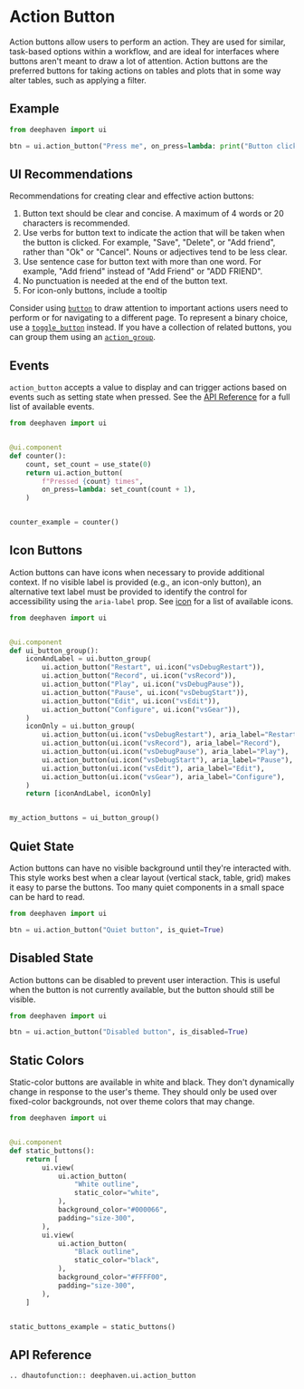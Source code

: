 # Action Button

Action buttons allow users to perform an action. They are used for similar, task-based options within a workflow, and are ideal for interfaces where buttons aren't meant to draw a lot of attention. Action buttons are the preferred buttons for taking actions on tables and plots that in some way alter tables, such as applying a filter.

## Example

```python
from deephaven import ui

btn = ui.action_button("Press me", on_press=lambda: print("Button clicked"))
```

## UI Recommendations

Recommendations for creating clear and effective action buttons:

1. Button text should be clear and concise. A maximum of 4 words or 20 characters is recommended.
2. Use verbs for button text to indicate the action that will be taken when the button is clicked. For example, "Save", "Delete", or "Add friend", rather than "Ok" or "Cancel". Nouns or adjectives tend to be less clear.
3. Use sentence case for button text with more than one word. For example, "Add friend" instead of "Add Friend" or "ADD FRIEND".
4. No punctuation is needed at the end of the button text.
5. For icon-only buttons, include a tooltip

Consider using [`button`](./button.md) to draw attention to important actions users need to perform or for navigating to a different page. To represent a binary choice, use a [`toggle_button`](./toggle_button.md) instead. If you have a collection of related buttons, you can group them using an [`action_group`](./action_group.md).

## Events

`action_button` accepts a value to display and can trigger actions based on events such as setting state when pressed. See the [API Reference](#api-reference) for a full list of available events.

```python
from deephaven import ui


@ui.component
def counter():
    count, set_count = use_state(0)
    return ui.action_button(
        f"Pressed {count} times",
        on_press=lambda: set_count(count + 1),
    )


counter_example = counter()
```

## Icon Buttons

Action buttons can have icons when necessary to provide additional context. If no visible label is provided (e.g., an icon-only button), an alternative text label must be provided to identify the control for accessibility using the `aria-label` prop. See [icon](./icon.md) for a list of available icons.

```python
from deephaven import ui


@ui.component
def ui_button_group():
    iconAndLabel = ui.button_group(
        ui.action_button("Restart", ui.icon("vsDebugRestart")),
        ui.action_button("Record", ui.icon("vsRecord")),
        ui.action_button("Play", ui.icon("vsDebugPause")),
        ui.action_button("Pause", ui.icon("vsDebugStart")),
        ui.action_button("Edit", ui.icon("vsEdit")),
        ui.action_button("Configure", ui.icon("vsGear")),
    )
    iconOnly = ui.button_group(
        ui.action_button(ui.icon("vsDebugRestart"), aria_label="Restart"),
        ui.action_button(ui.icon("vsRecord"), aria_label="Record"),
        ui.action_button(ui.icon("vsDebugPause"), aria_label="Play"),
        ui.action_button(ui.icon("vsDebugStart"), aria_label="Pause"),
        ui.action_button(ui.icon("vsEdit"), aria_label="Edit"),
        ui.action_button(ui.icon("vsGear"), aria_label="Configure"),
    )
    return [iconAndLabel, iconOnly]


my_action_buttons = ui_button_group()
```

## Quiet State

Action buttons can have no visible background until they're interacted with. This style works best when a clear layout (vertical stack, table, grid) makes it easy to parse the buttons. Too many quiet components in a small space can be hard to read.

```python
from deephaven import ui

btn = ui.action_button("Quiet button", is_quiet=True)
```

## Disabled State

Action buttons can be disabled to prevent user interaction. This is useful when the button is not currently available, but the button should still be visible.

```python
from deephaven import ui

btn = ui.action_button("Disabled button", is_disabled=True)
```

## Static Colors

Static-color buttons are available in white and black. They don't dynamically change in response to the user's theme. They should only be used over fixed-color backgrounds, not over theme colors that may change.

```python
from deephaven import ui


@ui.component
def static_buttons():
    return [
        ui.view(
            ui.action_button(
                "White outline",
                static_color="white",
            ),
            background_color="#000066",
            padding="size-300",
        ),
        ui.view(
            ui.action_button(
                "Black outline",
                static_color="black",
            ),
            background_color="#FFFF00",
            padding="size-300",
        ),
    ]


static_buttons_example = static_buttons()
```

## API Reference

```{eval-rst}
.. dhautofunction:: deephaven.ui.action_button
```
